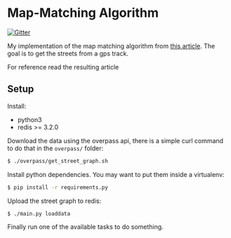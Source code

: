 # Map-Matching Algorithm

[![Gitter](https://badges.gitter.im/Join%20Chat.svg)](https://gitter.im/map_matching/Lobby?utm_source=badge&utm_medium=badge&utm_campaign=pr-badge&utm_content=badge)

My implementation of the map matching algorithm from [this article](https://www.researchgate.net/publication/308856380_Fast_Hidden_Markov_Model_Map-Matching_for_Sparse_and_Noisy_Trajectories). The goal is to get the streets from a gps track.

For reference read the resulting article

## Setup

Install:

* python3
* redis >= 3.2.0

Download the data using the overpass api, there is a simple curl command to do that in the `overpass/` folder:

```bash
$ ./overpass/get_street_graph.sh
```

Install python dependencies. You may want to put them inside a virtualenv:

```bash
$ pip install -r requirements.py
```

Upload the street graph to redis:

```bash
$ ./main.py loaddata
```

Finally run one of the available tasks to do something.
